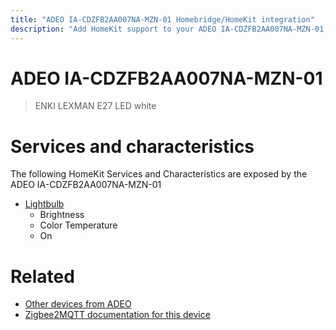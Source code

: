 ```yaml
---
title: "ADEO IA-CDZFB2AA007NA-MZN-01 Homebridge/HomeKit integration"
description: "Add HomeKit support to your ADEO IA-CDZFB2AA007NA-MZN-01, using Homebridge, Zigbee2MQTT and homebridge-z2m."
---
```

<!---
This file has been GENERATED using src/docgen/docgen.ts
DO NOT EDIT THIS FILE MANUALLY!
-->
# ADEO IA-CDZFB2AA007NA-MZN-01
> ENKI LEXMAN E27 LED white


# Services and characteristics
The following HomeKit Services and Characteristics are exposed by
the ADEO IA-CDZFB2AA007NA-MZN-01

* [Lightbulb](../../light.md)
  * Brightness
  * Color Temperature
  * On


# Related
* [Other devices from ADEO](../index.md#adeo)
* [Zigbee2MQTT documentation for this device](https://www.zigbee2mqtt.io/devices/IA-CDZFB2AA007NA-MZN-01.html)